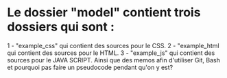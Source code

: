 ﻿
# Le dossier "model" contient trois dossiers qui sont : 
1 - "example_css" qui contient des sources pour le CSS.
2 - "example_html qui contient des sources pour le HTML.
3 - "example_js" qui contient des sources pour le JAVA SCRIPT.
Ainsi que des memos afin d'utiliser Git, Bash et pourquoi pas faire un pseudocode pendant qu'on y est?
